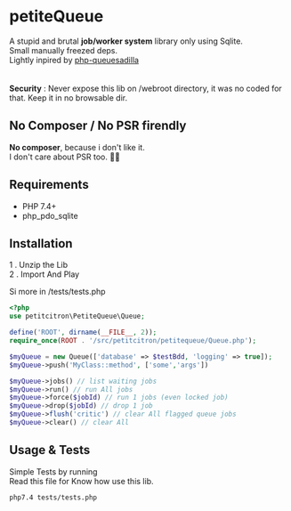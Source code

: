 
# petiteQueue

A stupid and brutal **job/worker system** library only using Sqlite.<br>
Small manually freezed deps. <br>
Lightly inpired by <a href="https://github.com/josegonzalez/php-queuesadilla">php-queuesadilla</a><br><br>
<br>
**Security** : Never expose this lib on /webroot directory, it was no coded for that. Keep it in no browsable dir.

## No Composer / No PSR firendly

**No composer**, because i don't like it.<br>
I don't care about PSR too.  🤷‍♂️ 


## Requirements

- PHP 7.4+
- php_pdo_sqlite

## Installation


1  . Unzip the Lib <br>
2  . Import And Play

Si more in /tests/tests.php

```php
<?php
use petitcitron\PetiteQueue\Queue;

define('ROOT', dirname(__FILE__, 2));
require_once(ROOT . '/src/petitcitron/petitequeue/Queue.php');

$myQueue = new Queue(['database' => $testBdd, 'logging' => true]);
$myQueue->push('MyClass::method', ['some','args'])

$myQueue->jobs() // list waiting jobs
$myQueue->run() // run All jobs
$myQueue->force($jobId) // run 1 jobs (even locked job)
$myQueue->drop($jobId) // drop 1 job
$myQueue->flush('critic') // clear All flagged queue jobs
$myQueue->clear() // clear All
```

## Usage & Tests


Simple Tests by running <br>
Read this file for Know how use this lib.

```sh
php7.4 tests/tests.php
```